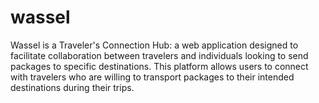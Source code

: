 # wassel
Wassel is a Traveler's Connection Hub:  a web application designed to facilitate collaboration between travelers and individuals looking to send packages to specific destinations. This platform allows users to connect with travelers who are willing to transport packages to their intended destinations during their trips.
